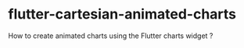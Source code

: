 # flutter-cartesian-animated-charts
How to create animated charts using the Flutter charts widget ?
